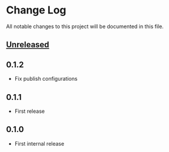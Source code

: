 # Change Log
All notable changes to this project will be documented in this file.

## [Unreleased]

## 0.1.2
* Fix publish configurations
 
## 0.1.1
* First release

## 0.1.0
* First internal release

[Unreleased]: https://github.com/eb4j/ebviewer/compare/v0.1.2...HEAD
